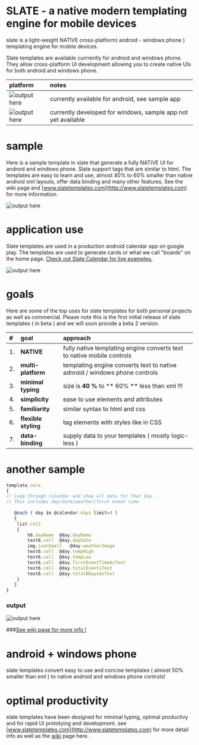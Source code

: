 SLATE - a native modern templating engine for mobile devices
=====
slate is a light-weight NATIVE cross-platform( android - windows phone ) templating engine for mobile devices.


Slate templates are available currrently for android and windows phone. They allow cross-platform UI development allowing you to create native UIs for both android and windows phone. 

| platform | notes |
|:-- |:-- |
| ![output here](/media/android.png?raw=true) | currently available for android, see sample app |
| ![output here](/media/windows.png?raw=true) | currently developed for windows, sample app not yet available |


# sample
Here is a sample template in slate that generate a fully NATIVE UI for android and windows phone. Slate support tags that are similar to html. The templates are easy to learn and use, almost 40% to 60% smaller than native android xml layouts, offer data binding and many other features. See the wiki page and [www.slatetemplates.com](http://www.slatetemplates.com) for more information.

![output here](/media/sample_template_and_output.PNG?raw=true)


# application use
Slate templates are used in a production android calendar app on google play. The templates are used to generate cards or what we call "boards" on the home page. [Check out Slate Calendar for live examples.](https://play.google.com/store/apps/details?id=com.codehelixsolutions.slatecalendar)

![output here](/media/slate_calendar_slate_usage.png?raw=true)



# goals
Here are some of the top uses for slate templates for both personal projects as well as commercial. Please note this is the first initial release of slate templates ( in beta ) and we will soon provide a beta 2 version.

| #  | goal | approach |
|:-- |:-- |:-- |
|1. |**NATIVE** | fully native templating engine converts text to native mobile controls |
|2. |**multi-platform** | templating engine converts text to native adnroid / windows phone controls |
|3. |**minimal typing** | size is **40 %** to ** 60% ** less than xml !!! |
|4. |**simplicity** | ease to use elements and attributes |
|5. |**familiarity** | similar syntax to html and css |
|6. |**flexible styling** | tag elements with styles like in CSS |
|7. |**data-binding** | supply data to your templates ( mostly logic-less ) |


# another sample
```javascript
template.core
{
// Loop through calendar and show all data for that day.
// This includes day/date/weather/first event time
			
   @each ( day in @calendar.days limit=4 )
   {
	list.col2
	{
		h6.dayName  @day.dayName			  
		text6.cell	@day.dayDate
		img.iconSmall	@day.weatherImage
		text6.cell	@day.tempHigh
		text6.cell	@day.tempLow
		text6.cell	@day.firstEventTimeAsText
		text6.cell	@day.totalEventsText
		text6.cell	@day.totalBDaysAsText
	}
   }
}
```

### output 
![output here](/media/template-sampleui_1.jpg?raw=true)



###[See wiki page for more info !](https://github.com/kishorereddy/slate-templates/wiki)


# android + windows phone
slate templates convert easy to use and concise templates ( almost 50% smaller than xml ) to native android and windows phone controls!

# optimal productivity
slate templates have been designed for minimal typing, optimal productivy and for rapid UI prototying and development. see [www.slatetemplates.com](http://www.slatetemplates.com) for more detail info as well as the  [wiki](https://github.com/kishorereddy/slate-templates/wiki) page here.
